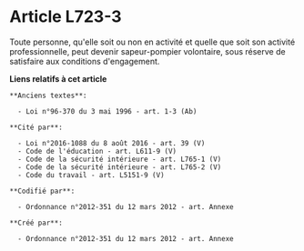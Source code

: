 # Article L723-3

Toute personne, qu'elle soit ou non en activité et quelle que soit son activité professionnelle, peut devenir sapeur-pompier
volontaire, sous réserve de satisfaire aux conditions d'engagement.

**Liens relatifs à cet article**

	**Anciens textes**:

	  - Loi n°96-370 du 3 mai 1996 - art. 1-3 (Ab)

	**Cité par**:

	  - Loi n°2016-1088 du 8 août 2016 - art. 39 (V)
	  - Code de l'éducation - art. L611-9 (V)
	  - Code de la sécurité intérieure - art. L765-1 (V)
	  - Code de la sécurité intérieure - art. L765-2 (V)
	  - Code du travail - art. L5151-9 (V)

	**Codifié par**:

	  - Ordonnance n°2012-351 du 12 mars 2012 - art. Annexe

	**Créé par**:

	  - Ordonnance n°2012-351 du 12 mars 2012 - art. Annexe
